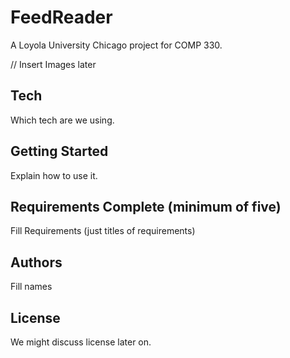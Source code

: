 # FeedReader

A Loyola University Chicago project for COMP 330.

// Insert Images later

## Tech

Which tech are we using.

## Getting Started

Explain how to use it.

## Requirements Complete (minimum of five)

Fill Requirements (just titles of requirements)

## Authors

Fill names

## License

We might discuss license later on.
